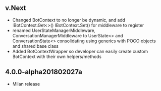 ## v.Next
* Changed BotContext to no longer be dynamic, and add IBotContext.Get<>() IBotContext.Set() for middleware to register 
* renamed UserStateManagerMiddleware, ConversationManagerMiddleware to UserState<> and ConversationState<> 
consolidating using generics with POCO objects and shared base class
* Added BotContextWrapper so developer can easily create custom BotContext with their own helpers/methods

## 4.0.0-alpha201802027a
* Milan release 


